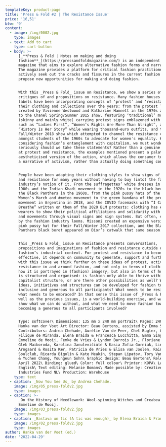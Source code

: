 ```yaml
---
templateKey: product-page
title: 'Press & Fold #2 | The Resistance Issue'
price: '16,51'
btw: '9'
content:
  - image: /img/0002.jpg
    type: images
  - text: Add to cart
    type: cart-button
  - body: >-
      [_**Press & Fold | Notes on making and doing
      fashion**_](https://pressandfoldmagazine.com/) is an independent fashion
      magazine that aims to explore alternative fashion forms and narratives.
      The magazine provides a platform for critical fashion practitioners who
      actively seek out the cracks and fissures in the current fashion system to
      propose new opportunities for making and doing fashion.


      With this _Press & Fold_ issue on Resistance, we show a series of
      critiques of and propositions on resistance. Many fashion houses and
      labels have been incorporating concepts of ‘protest’ and ‘resistance’ in
      their clothing and collections over the years: from the protest T-shirts
      created by Vivienne Westwood and Katharine Hamnett in the 1970s and 1980s
      to the Chanel Spring/Summer 2015 show, featuring ‘traditional’ models
      (skinny and mainly white) carrying protest signs emblazoned with texts
      such as “Ladies First”, “Women’s Rights Are More Than Alright”, and
      “History Is Her Story” while wearing thousand-euro outfits, and the Dior
      Fall/Winter 2018 show which attempted to channel the resistance culture
      amongst students of the 1960s to advocate for women's equality. However,
      considering fashion’s entanglement with capitalism, we must wonder: how
      seriously should we take these statements? Rather than a genuine attempt
      at protest and resistance, the examples mentioned present a palatable and
      aestheticised version of the action, which allows the consumer to buy into
      a narrative of activism, rather than actually doing something concrete. 


      People have been adapting their clothing styles to show signs of protest
      and resistance for many years without having to buy (into) the fashion
      industry’s notion of it. From the suffragettes’ white dresses in the early
      1900s and the Indian Khadi movement in the 1920s to the black berets of
      the Black Panthers in the 1960s, from the pink pussy hats of the 2017
      Women’s March and #metoo movement to the green bandana of the pro-choice
      movement in Argentina in 2018, and the COVID facemasks with “I Can’t
      Breathe” written on them of the 2020 BLM protests: clothing has enabled
      wearers to show their political affiliations and solidarity with people
      and movements through visual signs and sign systems. But often, co-option
      by the fashion industry looms. Missoni created an expensive version of the
      pink pussy hat for their Fall/Winter 2017 collection, and the Black
      Panthers black beret appeared on Dior’s catwalk that same season. 


      This _Press & Fold_ issue on Resistance presents conversations,
      propositions and imaginations of fashion and resistance outside of
      fashion’s industrial context. For protest and resistance to become
      effective, it depends on community to generate, support and further it:
      with this issue we think further on these ideas of protest, activism and
      resistance in and around fashion, and not only in terms of clothing, and
      how it is portrayed in (fashion) imagery, but also in terms of how fashion
      is structured and organised: is fashion only able to thrive within a
      capitalist structure, or are there other possibilities as well? What
      ideas, initiatives and structures can be developed for fashion to become
      inclusive and generous to all participants? What needs to be resisted and
      what needs to be embraced? In that sense this issue of _Press & Fold_, as
      well as the previous issues, is a world-building exercise, and wants to
      show what we can do without, and what we need to move fashion towards
      becoming a generous to all participants involved?


      Type: softcover\ Dimensions: 135 mm x 240 mm portrait\ Pages: 240\ Editor:
      Hanka van der Voet Art Director: Beau Bertens, assisted by Emma Singleton\
      Contributors: Andrea Chehade, Aurélie Van de Peer, Chet Bugter, Chinouk
      Filique de Miranda, Elena Braida & Francesca Lucchitta, Emma Singleton,
      Emmeline de Mooij, Femke de Vries & Lyndon Barrois Jr., Floriane Misslin,
      Gleb Maiboroda, Karolina Janulevičiūtė & Kasia Zofia Gorniak, Line
      Arngaard & Rosita Kær, Patricia de Vries & Elisa van Joolen, Rainbow
      Soulclub, Ricarda Bigolin & Kate Meakin, Stepan Lipatov, Tory Van Thompson
      & Yuchen Chang, Youngeun Sohn\ Graphic design: Beau Bertens\ Release date:
      April 2022\ Binding: glued\ Color: full colour\ Printer: KOPA\ Language:
      English\ Text editing: Melanie Bomans\ Made possible by: Creative
      Industries Fund NL\ Production: Warehouse
    type: text
  - caption: _Now You See Us_ by Andrea Chehade.
    image: /img/05_press-foldv2.jpg
    type: images
  - caption: >-
      _On the History of Needlework: Wool-spinning Witches and Creabea's_ by
      Emmeline de Mooij.
    image: /img/03_press-foldv2.jpg
    type: images
  - caption: _Bastava un tic (A tic was enough)_ by Elena Braida & Francesca Lucchitta.
    image: /img/02_press-foldv2.jpg
    type: images
author: Hanka van der Voet (ed.)
date: '2022-04-29'
---
```



